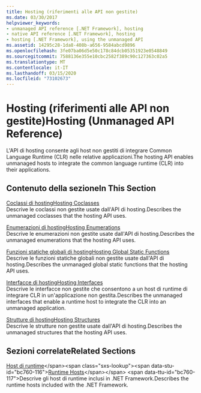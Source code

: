 ```yaml
---
title: Hosting (riferimenti alle API non gestite)
ms.date: 03/30/2017
helpviewer_keywords:
- unmanaged API reference [.NET Framework], hosting
- native API reference [.NET Framework], hosting
- hosting [.NET Framework], using the unmanaged API
ms.assetid: 14295c28-1da8-408b-a656-9584abcd9896
ms.openlocfilehash: 3fe07ba06d5e50c178c84dcb05351923e0548849
ms.sourcegitcommit: 7588136e355e10cbc2582f389c90c127363c02a5
ms.translationtype: MT
ms.contentlocale: it-IT
ms.lasthandoff: 03/15/2020
ms.locfileid: "73102673"
---
```

# <a name="hosting-unmanaged-api-reference"></a><span data-ttu-id="bc760-102">Hosting (riferimenti alle API non gestite)</span><span class="sxs-lookup"><span data-stu-id="bc760-102">Hosting (Unmanaged API Reference)</span></span>
<span data-ttu-id="bc760-103">L'API di hosting consente agli host non gestiti di integrare Common Language Runtime (CLR) nelle relative applicazioni.</span><span class="sxs-lookup"><span data-stu-id="bc760-103">The hosting API enables unmanaged hosts to integrate the common language runtime (CLR) into their applications.</span></span>  
  
## <a name="in-this-section"></a><span data-ttu-id="bc760-104">Contenuto della sezione</span><span class="sxs-lookup"><span data-stu-id="bc760-104">In This Section</span></span>  
 [<span data-ttu-id="bc760-105">Coclassi di hosting</span><span class="sxs-lookup"><span data-stu-id="bc760-105">Hosting Coclasses</span></span>](../../../../docs/framework/unmanaged-api/hosting/hosting-coclasses.md)  
 <span data-ttu-id="bc760-106">Descrive le coclassi non gestite usate dall'API di hosting.</span><span class="sxs-lookup"><span data-stu-id="bc760-106">Describes the unmanaged coclasses that the hosting API uses.</span></span>  
  
 [<span data-ttu-id="bc760-107">Enumerazioni di hosting</span><span class="sxs-lookup"><span data-stu-id="bc760-107">Hosting Enumerations</span></span>](../../../../docs/framework/unmanaged-api/hosting/hosting-enumerations.md)  
 <span data-ttu-id="bc760-108">Descrive le enumerazioni non gestite usate dall'API di hosting.</span><span class="sxs-lookup"><span data-stu-id="bc760-108">Describes the unmanaged enumerations that the hosting API uses.</span></span>  
  
 [<span data-ttu-id="bc760-109">Funzioni statiche globali di hosting</span><span class="sxs-lookup"><span data-stu-id="bc760-109">Hosting Global Static Functions</span></span>](../../../../docs/framework/unmanaged-api/hosting/hosting-global-static-functions.md)  
 <span data-ttu-id="bc760-110">Descrive le funzioni statiche globali non gestite usate dall'API di hosting.</span><span class="sxs-lookup"><span data-stu-id="bc760-110">Describes the unmanaged global static functions that the hosting API uses.</span></span>  
  
 [<span data-ttu-id="bc760-111">Interfacce di hosting</span><span class="sxs-lookup"><span data-stu-id="bc760-111">Hosting Interfaces</span></span>](../../../../docs/framework/unmanaged-api/hosting/hosting-interfaces.md)  
 <span data-ttu-id="bc760-112">Descrive le interfacce non gestite che consentono a un host di runtime di integrare CLR in un'applicazione non gestita.</span><span class="sxs-lookup"><span data-stu-id="bc760-112">Describes the unmanaged interfaces that enable a runtime host to integrate the CLR into an unmanaged application.</span></span>  
  
 [<span data-ttu-id="bc760-113">Strutture di hosting</span><span class="sxs-lookup"><span data-stu-id="bc760-113">Hosting Structures</span></span>](../../../../docs/framework/unmanaged-api/hosting/hosting-structures.md)  
 <span data-ttu-id="bc760-114">Descrive le strutture non gestite usate dall'API di hosting.</span><span class="sxs-lookup"><span data-stu-id="bc760-114">Describes the unmanaged structures that the hosting API uses.</span></span>  
  
## <a name="related-sections"></a><span data-ttu-id="bc760-115">Sezioni correlate</span><span class="sxs-lookup"><span data-stu-id="bc760-115">Related Sections</span></span>  
 <span data-ttu-id="bc760-116">[Host di runtime](https://docs.microsoft.com/previous-versions/dotnet/netframework-4.0/a51xd4ze(v=vs.100))</span><span class="sxs-lookup"><span data-stu-id="bc760-116">[Runtime Hosts](https://docs.microsoft.com/previous-versions/dotnet/netframework-4.0/a51xd4ze(v=vs.100))</span></span>  
 <span data-ttu-id="bc760-117">Descrive gli host di runtime inclusi in .NET Framework.</span><span class="sxs-lookup"><span data-stu-id="bc760-117">Describes the runtime hosts included with the .NET Framework.</span></span>
